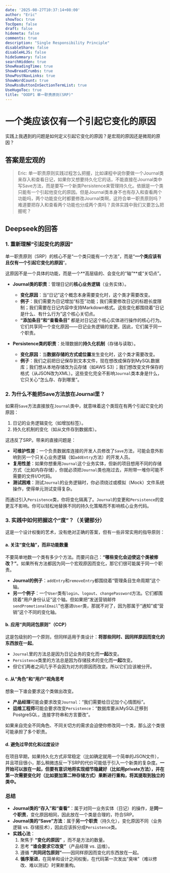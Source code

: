 ```yaml
---
date: '2025-08-27T10:37:14+08:00'
author: "Eric"
showToc: true
TocOpen: false
draft: false
hidemeta: false
comments: true
description: "Single Responsibility Principle"
disableShare: false
disableHLJS: false
hideSummary: false
searchHidden: true
ShowReadingTime: true
ShowBreadCrumbs: true
ShowPostNavLinks: true
ShowWordCount: true
ShowRssButtonInSectionTermList: true
UseHugoToc: true
title: "OODP1 单一职责原则(SRP)"
---
```


# 一个类应该仅有一个引起它变化的原因

实践上我遇到的问题是如何定义引起它变化的原因？是宏观的原因还是微观的原因？

## 答案是宏观的

> Eric: 单一职责原则实践过程怎么把握，比如课程中说你要做一个Journal类来存入和查看日记，如果你又想要持久化它的话，不能直接在Journal类中写Save方法，而是要写一个新类Persistence来管理持久化。依据是一个类只能有一个引起他变化的原因。但是Journal类本身不也有存入和查看两个功能吗，两个功能变化时都要修改Journal类啊，这符合单一职责原则吗？难道要把存入和查看两个功能也分成两个类吗？具体实践中我们又要怎么把握呢？

## Deepseek的回答

### 1. 重新理解“引起变化的原因”

单一职责原则（SRP）的核心不是“一个类只能有一个方法”，而是“**一个类应该有且仅有一个引起它变化的原因**”。

这原因不是一个具体的功能，而是一个**高层级的、会变化的“轴”**或“关切点”。

- **Journal类的职责**：管理日记的**核心业务逻辑**（业务实体）。
    - **变化原因**：当“日记”这个概念本身需要变化时，这个类才需要改变。
    - **例子**：我们需要为日记增加“标签”功能；我们需要修改日记的标题长度限制；我们需要在日记内容中支持Markdown格式。这些变化都围绕着“日记是什么、有什么行为”这个核心关切点。
    - **“添加条目”和“查看条目”** 都是对日记这个核心实体进行操作的核心行为。它们共享同一个变化原因——日记业务逻辑的变更。因此，它们属于同一个职责。

- **Persistence类的职责**：处理数据的**持久化机制**（存储与读取）。
    - **变化原因**：当**数据存储的方式或位置**发生变化时，这个类才需要改变。
    - **例子**：我们之前把日记保存到文本文件，现在想改成保存到MySQL数据库；我们想从本地存储改为云存储（如AWS S3）；我们想改变文件保存的格式（从JSON改为XML）。这些变化完全不影响`Journal`类本身是什么，它只关心“怎么存、存到哪里”。

### 2. 为什么不能把Save方法放在Journal里？

如果将`Save`方法直接放在`Journal`类中，就意味着这个类现在有两个引起它变化的原因：
1. 日记的业务逻辑变化（如增加标签）。
2. 持久化机制的变化（如从文件存到数据库）。

这违反了SRP。带来的直接问题是：

- **可维护性差**：一个负责数据库连接的开发人员修改了`Save`方法，可能会意外影响到另一个只关心业务逻辑（如`addEntry`方法）的开发人员。
- **复用性差**：如果你想重用`Journal`这个业务实体，但新的项目想用不同的存储方式（比如内存存储），你就必须把`Journal`类也拖过去，并附带一堆你可能不需要的文件I/O代码。
- **测试困难**：测试`Journal`的业务逻辑时，你必须绕过或模拟（Mock）文件系统操作，使得单元测试变得复杂。

而通过引入`Persistence`类，你将变化隔离了。`Journal`的变更和`Persistence`的变更互不影响。你可以轻松地替换不同的持久化策略而不影响核心业务代码。

### 3. 实践中如何把握这个“度”？（关键部分）

这是一个设计权衡的艺术，没有绝对正确的答案，但有一些非常实用的指导原则：

#### a. 关注“变化轴”，而非功能数量
不要简单地数一个类有多少个方法。而要问自己：**“哪些变化会迫使这个类被修改？”**。如果所有方法都因为同一个宏观原因而变化，那它们很可能属于同一个职责。

- **Journal的例子**：`addEntry`和`removeEntry`都围绕着“管理条目生命周期”这个轴。
- **另一个例子**：一个`User`类有`login`、`logout`、`changePassword`方法。它们都围绕着“用户身份认证”这个轴。但如果把“发送营销邮件`sendPromotionalEmail`”也塞进`User`类，那就不对了，因为那属于“通知”或“营销”这个不同的变化轴。

#### b. 应用“共同闭包原则”（CCP）
这是包级别的一个原则，但同样适用于类设计：**将那些同时、因同样原因而变化的东西放在一起**。

- `Journal`里的方法总是因为日记业务的变化而**一起**改变。
- `Persistence`类里的方法总是因为存储技术的变化而**一起**改变。
- 但它们两者之间几乎不会因为对方的原因而改变。所以它们应该被分开。

#### c. 从“角色”和“用户”视角思考
想象一下谁会要求这个类做出改变。
- **产品经理**可能会要求改变`Journal`：“我们需要给日记加个心情图标”。
- **运维工程师**可能会要求改变`Persistence`：“数据库要从MySQL迁移到PostgreSQL，连接字符串和方言要改”。

如果来自完全不同角色、不同关切方的需求会迫使你修改同一个类，那么这个类很可能承担了多个职责。

#### d. 避免过早优化和过度设计
在项目早期，如果持久化方式非常稳定（比如确定就用一个简单的JSON文件），并且项目很小，那么稍微违反一下SRP的代价可能低于引入一个新类的复杂度。**一开始可以放在一起，但要有意识地将实现细节隐藏好（比如用private方法），并在第一次需要变化时（比如要加第二种存储方式）果断进行重构，将其提取到独立的类中。**

### 总结

- **Journal类的“存入”和“查看”**：属于对同一业务实体（日记）的操作，是**同一个职责**，变化原因相同，因此放在一个类是合理的，符合SRP。
- **Journal类的“Save”方法**：属于**另一个职责**（持久化），变化原因不同（业务逻辑 vs. 存储技术），因此应该拆分成`Persistence`类。
- **实践心法**：
    1.  聚焦于 **“变化的原因”** ，而不是方法的数量。
    2.  思考 **“谁会要求它改变”**（产品经理 vs. 运维）。
    3.  遵循 **“共同闭包原则”**——因同样原因而变化的东西放在一起。
    4.  **循序渐进**，在简单和设计之间权衡，在代码第一次发出“臭味”（难以修改、难以测试）时果断重构。
